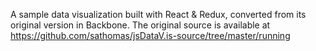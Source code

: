 A sample data visualization built with React & Redux, converted from its original version in Backbone.
The original source is available at https://github.com/sathomas/jsDataV.is-source/tree/master/running